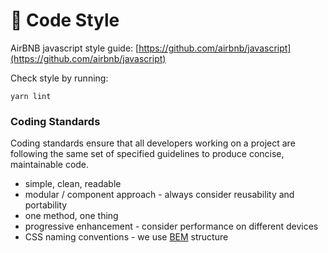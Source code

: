 # 📔 Code Style

AirBNB javascript style guide: [https://github.com/airbnb/javascript](https://github.com/airbnb/javascript)

Check style by running:

`yarn lint`

### Coding Standards

Coding standards ensure that all developers working on a project are following the same set of specified guidelines to produce concise, maintainable code.&#x20;

* simple, clean, readable
* modular / component approach - always consider reusability and portability
* one method, one thing
* progressive enhancement - consider performance on different devices
* CSS naming conventions - we use [BEM](http://getbem.com/naming/) structure



